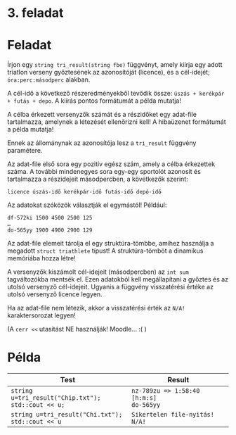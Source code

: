 # 3. feladat

# Feladat

Írjon egy `string tri_result(string fbe)` függvényt, amely kiírja egy adott triatlon
verseny győztesének az azonosítóját (licence), és a cél-idejét; `óra:perc:másodperc`
alakban.

A cél-idő a következő részeredményekből tevődik össze: `úszás + kerékpár + futás + depo`. A kiírás pontos formátumát a példa mutatja!

A célba érkezett versenyzők számát és a részidőket egy adat-file tartalmazza,
amelynek a létezését ellenőrizni kell! A hibaüzenet formátumát a példa mutatja!

Ennek az állománynak az azonosítója lesz a `tri_result` függvény paramétere.

Az adat-file első sora egy pozitív egész szám, amely a célba érkezettek száma.
A további mindenegyes sora egy-egy sportolót azonosít és tartalmazza a részidejeit
másodpercben, a következők szerint:

```
licence úszás-idő kerékpár-idő futás-idő depó-idő
```

Az adatokat szóközök választják el egymástól! Például:

```
df-572ki 1500 4500 2500 125
…
do-565yy 1900 4900 2900 129
```

Az adat-file elemeit tárolja el egy struktúra-tömbbe, amihez használja a megadott
`struct triathlete` típust! A struktúra-tömböt a dinamikus memóriába hozza létre!

A versenyzők kiszámolt cél-idejeit (másodpercben) az `int sum` tagváltozókba
mentsék el. Ezen adatokból kell megállapítani a győztes és az utolsó versenyző
cél-idejeit. Ugyanis a függvény visszatérési értéke az utolsó versenyző licence legyen.

Ha az adat-file nem létezik, akkor a visszatérési érték az `N/A!` karaktersorozat legyen!

(A `cerr <<` utasítást NE használják! Moodle… :( )

# Példa

| Test                                                    | Result                                        |
| ------------------------------------------------------- | --------------------------------------------- |
| `string u=tri_result("Chip.txt");`<br>`std::cout << u;` | `nz-789zu => 1:58:40 [h:m:s]` <br> `do-565yy` |
| `string u=tri_result("Chi.txt");` <br> `std::cout << u` | `Sikertelen file-nyitás!`<br> `N/A!`          |
